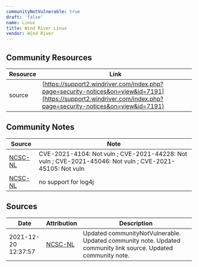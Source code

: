 ```yaml
---
communityNotVulnerable: true
draft: 'false'
name: Linux
title: Wind River Linux
vendor: Wind River
---
```



## Community Resources
| Resource | Link |
| --- | --- |
| source | [https://support2.windriver.com/index.php?page=security-notices&on=view&id=7191](https://support2.windriver.com/index.php?page=security-notices&on=view&id=7191) |

## Community Notes
| Source | Note |
| --- | --- |
| [NCSC-NL](https://github.com/NCSC-NL/log4shell/blob/main/software/README.md) | CVE-2021-4104: Not vuln ; CVE-2021-44228: Not vuln ; CVE-2021-45046: Not vuln ; CVE-2021-45105: Not vuln </ul> |
| [NCSC-NL](https://github.com/NCSC-NL/log4shell/blob/main/software/README.md) | no support for log4j |

## Sources
| Date | Attribution | Description |
| --- | --- | --- |
| 2021-12-20 12:37:57 | [NCSC-NL](https://github.com/NCSC-NL/log4shell/blob/main/software/README.md) | Updated communityNotVulnerable. Updated community note. Updated community link source. Updated community note.  |
